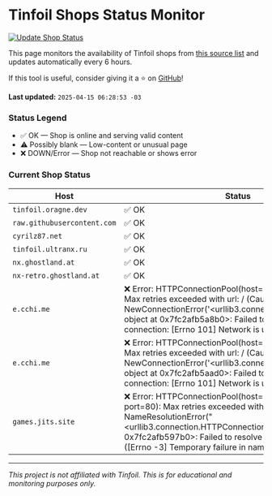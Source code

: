 #  Tinfoil Shops Status Monitor

[![Update Shop Status](https://github.com/melogabriel/tinfoil-shops-status/actions/workflows/update.yml/badge.svg)](https://github.com/melogabriel/tinfoil-shops-status/actions/workflows/update.yml)

This page monitors the availability of Tinfoil shops from [this source list](https://melogabriel.github.io/tinfoil-shops/) and updates automatically every 6 hours.

If this tool is useful, consider giving it a ⭐ on [GitHub](https://github.com/melogabriel/tinfoil-shops-status)!

**Last updated:** `2025-04-15 06:28:53 -03`

### Status Legend
- ✅ OK — Shop is online and serving valid content
- ⚠️ Possibly blank — Low-content or unusual page
- ❌ DOWN/Error — Shop not reachable or shows error

### Current Shop Status

| Host | Status |
|------|--------|
| `tinfoil.oragne.dev` | ✅ OK |
| `raw.githubusercontent.com` | ✅ OK |
| `cyrilz87.net` | ✅ OK |
| `tinfoil.ultranx.ru` | ✅ OK |
| `nx.ghostland.at` | ✅ OK |
| `nx-retro.ghostland.at` | ✅ OK |
| `e.cchi.me` | ❌ Error: HTTPConnectionPool(host='e.cchi.me', port=80): Max retries exceeded with url: / (Caused by NewConnectionError('<urllib3.connection.HTTPConnection object at 0x7fc2afb5a8b0>: Failed to establish a new connection: [Errno 101] Network is unreachable')) |
| `e.cchi.me` | ❌ Error: HTTPConnectionPool(host='e.cchi.me', port=80): Max retries exceeded with url: / (Caused by NewConnectionError('<urllib3.connection.HTTPConnection object at 0x7fc2afb5aad0>: Failed to establish a new connection: [Errno 101] Network is unreachable')) |
| `games.jits.site` | ❌ Error: HTTPConnectionPool(host='games.jits.site', port=80): Max retries exceeded with url: / (Caused by NameResolutionError("<urllib3.connection.HTTPConnection object at 0x7fc2afb597b0>: Failed to resolve 'games.jits.site' ([Errno -3] Temporary failure in name resolution)")) |

---
_This project is not affiliated with Tinfoil. This is for educational and monitoring purposes only._

